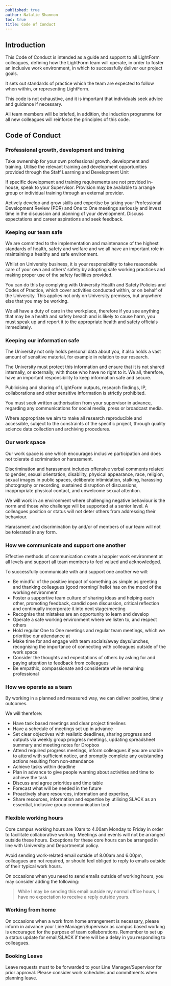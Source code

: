 ```yaml
---
published: true
author: Natalie Shannon
toc: true
title: Code of Conduct
---
```

## Introduction

This Code of Conduct is intended as a guide and support to all LightForm colleagues, defining how the LightForm team will operate, in order to foster an inclusive work environment, in which to successfully deliver our project goals. 

It sets out standards of practice which the team are expected to follow when within, or representing LightForm.  

This code is not exhaustive, and it is important that individuals seek advice and guidance if necessary. 

All team members will be briefed, in addition, the induction programme for all new colleagues will reinforce the principles of this code. 

## Code of Conduct

### Professional growth, development and training

Take ownership for your own professional growth, development and training. Utilise the relevant training and development opportunities provided through the Staff Learning and Development Unit 

If specific development and training requirements are not provided in-house, speak to your Supervisor. Provision may be available to arrange group or individual training through an external provider. 

Actively develop and grow skills and expertise by taking your Professional Development Review (PDR) and One to One meetings seriously and invest time in the discussion and planning of your development. Discuss expectations and career aspirations and seek feedback.

### Keeping our team safe

We are committed to the implementation and maintenance of the highest standards of health, safety and welfare and we all have an important role in maintaining a healthy and safe environment.

Whilst on University business, it is your responsibility to take reasonable care of your own and others’ safety by adopting safe working practices and making proper use of the safety facilities provided.

You can do this by complying with University Health and Safety Policies and Codes of Practice, which cover activities conducted within, or on behalf of the University. This applies not only on University premises, but anywhere else that you may be working.

We all have a duty of care in the workplace, therefore if you see anything that may be a health and safety breach and is likely to cause harm, you must speak up and report it to the appropriate health and safety officials immediately.

### Keeping our information safe

The University not only holds personal data about you, it also holds a vast amount of sensitive material, for example in relation to our research.

The University must protect this information and ensure that it is not shared internally, or externally, with those who have no right to it. We all, therefore, have an important responsibility to keep information safe and secure.

Publicising and sharing of LightForm outputs, research findings, IP, collaborations and other sensitive information is strictly prohibited.

You must seek written authorisation from your supervisor in advance, regarding any communications for social media, press or broadcast media.

Where appropriate we aim to make all research reproducible and accessible, subject to the constraints of the specific project, through quality science data collection and archiving procedures.

### Our work space

Our work space is one which encourages inclusive participation and does not tolerate discrimination or harassment.

Discrimination and harassment includes offensive verbal comments related to gender, sexual orientation, disability, physical appearance, race, religion, sexual images in public spaces, deliberate intimidation, stalking, harassing photography or recording, sustained disruption of discussions, inappropriate physical contact, and unwelcome sexual attention.

We will work in an environment where challenging negative behaviour is the norm and those who challenge will be supported at a senior level.
A colleagues position or status will not deter others from addressing their behaviour. 

Harassment and discrimination by and/or of members of our team will not be tolerated in any form. 

### How we communicate and support one another

Effective methods of communication create a happier work environment at all levels and support all team members to feel valued and acknowledged.

To successfully communicate with and support one another we will:

-	Be mindful of the positive impact of something as simple as greeting and thanking colleagues (good morning/ hello) has on the mood of the working environment
-	Foster a supportive team culture of sharing ideas and helping each other, promoting feedback, candid open discussion, critical reflection and continually incorporate it into next stage/meeting
-	Recognise that mistakes are an opportunity to learn and develop
-	Operate a safe working environment where we listen to, and respect others 
-	Hold regular One to One meetings and regular team meetings, which we prioritise our attendance at 
-	Make time for and engage with team socials/away days/lunches, recognising the importance of connecting with colleagues outside of the work space
-	Consider the thoughts and expectations of others by asking for and paying attention to feedback from colleagues
-	Be empathic, compassionate and considerate while remaining professional

### How we operate as a team

By working in a planned and measured way, we can deliver positive, timely outcomes. 

We will therefore:  

-	Have task based meetings and clear project timelines
-	Have a schedule of meetings set up in advance
-	Set clear objectives with realistic deadlines, sharing progress and outputs via weekly group progress meetings, updating spreadsheet summary and meeting notes for Dropbox
-	Attend required progress meetings, inform colleagues if you are unable to attend with sufficient notice, and promptly complete any outstanding actions resulting from non-attendance
-	Achieve tasks within deadline
-	Plan in advance to give people warning about activities and time to achieve the task
-	Discuss and agree priorities and time table
-	Forecast  what will be needed in the future
-	Proactively share resources, information and expertise, 
-	Share resources, information and expertise by utilising SLACK as an essential, inclusive group communication tool  

### Flexible working hours

Core campus working hours are 10am to 4.00am Monday to Friday in order to facilitate collaborative working. Meetings and events will not be arranged outside these hours. 
Exceptions for these core hours can be arranged in line with University and Departmental policy.

Avoid sending work-related email outside of 8.00am and 6.00pm, colleagues are not required, or should feel obliged to reply to emails outside of their typical work hours.

On occasions when you need to send emails outside of working hours, you may consider adding the following:

> While I may be sending this email outside my normal office hours, I have no expectation to receive a reply outside yours.

### Working from home

On occasions when a work from home arrangement is necessary, please inform in advance your Line Manager/Supervisor as campus based working is encouraged for the purpose of team collaborations. Remember to set up a status update for email/SLACK if there will be a delay in you responding to colleagues.

### Booking Leave

Leave requests must to be forwarded to your Line Manager/Supervisor for prior approval. Please consider work schedules and commitments when planning leave.
